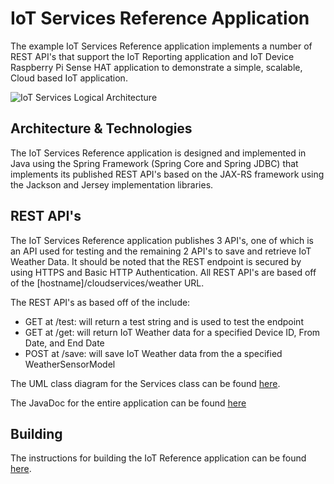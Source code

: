 **IoT Services Reference Application**
==================
The example IoT Services Reference application implements a number of REST API's that support the IoT Reporting application and IoT Device Raspberry Pi Sense HAT application to demonstrate a simple, scalable, Cloud based IoT application.

![IoT Services Logical Architecture](https://github.com/markreha/cloudworkshop/blob/master/sdk/docs/architecture/images/iotservices.png)

Architecture & Technologies
--------
 The IoT Services Reference application is designed and implemented in Java using the Spring Framework (Spring Core and Spring JDBC) that implements its published REST API's based on the JAX-RS framework using the Jackson and Jersey implementation libraries. 
 
REST API's
--------
The IoT Services Reference application publishes 3 API's, one of which is an API used for testing and the remaining 2 API's to save and retrieve IoT Weather Data. It should be noted that the REST endpoint is secured by using HTTPS and Basic HTTP Authentication. All REST API's are based off of the [hostname]/cloudservices/weather URL.

The REST API's as based off of the include:

 - GET at /test: will return a test string and is used to test the endpoint
 - GET at /get: will return IoT Weather data for a specified Device ID, From Date, and End Date
 - POST at /save: will save IoT Weather data from the a specified WeatherSensorModel

The UML class diagram for the Services class can be found [here](http://htmlpreview.github.com/?http://htmlpreview.github.io/?https://github.com/markreha/cloudworkshop/blob/master/sdk/docs/javadoc/index.html).

The JavaDoc for the entire application can be found [here](http://htmlpreview.github.com/?https://github.com/markreha/cloudworkshop/blob/master/sdk/docs/javadoc/index.html) 

Building
--------
The instructions for building the IoT Reference application can be found [here](https://github.com/markreha/cloudservices/blob/master/README.md).

